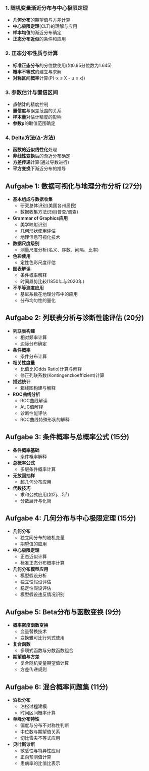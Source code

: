 ### 1. 随机变量渐近分布与中心极限定理

- **几何分布**的期望值与方差计算
- **中心极限定理**(CLT)的理解与应用
- **样本均值**的渐近分布确定
- **正态分布近似**的条件和应用

### 2. 正态分布性质与计算

- **标准正态分布**的分位数使用(如0.95分位数为1.645)
- **概率不等式**的建立与求解
- **对称区间概率**计算(P(-x ≤ X - μ ≤ x))

### 3. 参数估计与置信区间

- **点估计**的精度控制
- **置信度**与误差范围的关系
- **样本量**对估计精度的影响
- **参数p**的取值范围确定

### 4. Delta方法(∆-方法)

- **函数的近似线性化**处理
- **非线性变换**后的渐近分布确定
- **方差传递**计算(通过导数进行)
- **平方变换**下渐近分布的推导

## Aufgabe 1: 数据可视化与地理分布分析 (27分)

- **基本组成与数据收集**
    - 研究总体识别(美国各州居民)
    - 数据收集方法识别(普查/调查)
- **Grammar of Graphics应用**
    - 美学映射识别
    - 几何形状使用评估
    - 地理信息可视化技术
- **数据尺度级别**
    - 测量尺度分析(名义、序数、间隔、比率)
- **色彩使用**
    - 定性色彩尺度评估
- **图表解读**
    - 条件概率解释
    - 时间趋势比较(1850年与2020年)
- **不平等测度应用**
    - 基尼系数在地理分布中的应用
    - 分布均匀性的量化

## Aufgabe 2: 列联表分析与诊断性能评估 (20分)

- **列联表构建**
    - 相对频率计算
    - 边际分布确定
- **条件概率**
    - 条件分布计算
- **相关性度量**
    - 比值比(Odds Ratio)计算与解释
    - 修正列联系数(Kontingenzkoeffizient)计算
- **描述统计**
    - 箱线图构建与解释
- **ROC曲线分析**
    - ROC曲线解读
    - AUC值解释
    - 诊断性能评估
    - ROC曲线特殊形状的解释

## Aufgabe 3: 条件概率与总概率公式 (15分)

- **条件概率基础**
    - 条件概率解释
- **总概率公式**
    - 多层条件概率计算
- **无放回抽样**
    - 超几何分布应用
- **代数技巧**
    - 求和公式应用(如Σj、Σj²)
    - 分数展开与化简

## Aufgabe 4: 几何分布与中心极限定理 (15分)

- **几何分布**
    - 独立同分布的随机变量
    - 期望值的应用
- **中心极限定理**
    - 正态近似计算
    - 标准正态分布概率计算
- **几何分布模型应用**
    - 模型假设分析
    - 独立性假设评估
    - 稳定性假设评估
    - 模型假设违反情况识别

## Aufgabe 5: Beta分布与函数变换 (9分)

- **概率密度函数变换**
    - 变量替换技术
    - 变换雅可比行列式使用
- **复合函数**
    - 多项式函数与分数函数组合
- **期望值与方差**
    - 复合随机变量期望值计算
    - 方差传递规则

## Aufgabe 6: 混合概率问题集 (11分)

- **泊松分布**
    - 泊松过程建模
    - 时间区间概率计算
- **单峰分布特性**
    - 偏度与分布不对称性判断
    - 中位数与期望值关系
    - 切比雪夫不等式应用
- **贝叶斯诊断**
    - 敏感性与特异性应用
    - 正向预测值计算
    - 患病率的比值比表示
